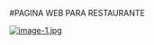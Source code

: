 #PAGINA WEB PARA RESTAURANTE

[![image-1.jpg](https://i.postimg.cc/9Ft9Pd8S/image-1.jpg)](https://postimg.cc/3dNWYvHC)
